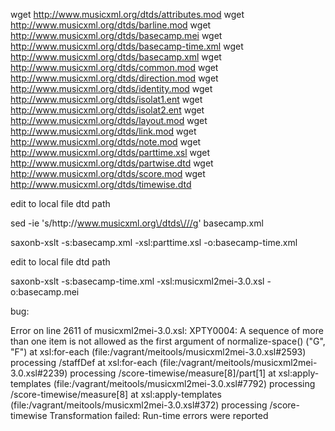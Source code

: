 wget http://www.musicxml.org/dtds/attributes.mod
wget http://www.musicxml.org/dtds/barline.mod
wget http://www.musicxml.org/dtds/basecamp.mei
wget http://www.musicxml.org/dtds/basecamp-time.xml
wget http://www.musicxml.org/dtds/basecamp.xml
wget http://www.musicxml.org/dtds/common.mod
wget http://www.musicxml.org/dtds/direction.mod
wget http://www.musicxml.org/dtds/identity.mod
wget http://www.musicxml.org/dtds/isolat1.ent
wget http://www.musicxml.org/dtds/isolat2.ent
wget http://www.musicxml.org/dtds/layout.mod
wget http://www.musicxml.org/dtds/link.mod
wget http://www.musicxml.org/dtds/note.mod
wget http://www.musicxml.org/dtds/parttime.xsl
wget http://www.musicxml.org/dtds/partwise.dtd
wget http://www.musicxml.org/dtds/score.mod
wget http://www.musicxml.org/dtds/timewise.dtd

edit to local file dtd path

sed -ie 's/http:\/\/www.musicxml.org\/dtds\///g' basecamp.xml

saxonb-xslt -s:basecamp.xml -xsl:parttime.xsl -o:basecamp-time.xml

edit to local file dtd path

saxonb-xslt -s:basecamp-time.xml -xsl:musicxml2mei-3.0.xsl -o:basecamp.mei

bug:

Error on line 2611 of musicxml2mei-3.0.xsl:
  XPTY0004: A sequence of more than one item is not allowed as the first argument of
  normalize-space() ("G", "F") 
  at xsl:for-each (file:/vagrant/meitools/musicxml2mei-3.0.xsl#2593)
     processing /staffDef
  at xsl:for-each (file:/vagrant/meitools/musicxml2mei-3.0.xsl#2239)
     processing /score-timewise/measure[8]/part[1]
  at xsl:apply-templates (file:/vagrant/meitools/musicxml2mei-3.0.xsl#7792)
     processing /score-timewise/measure[8]
  at xsl:apply-templates (file:/vagrant/meitools/musicxml2mei-3.0.xsl#372)
     processing /score-timewise
Transformation failed: Run-time errors were reported

